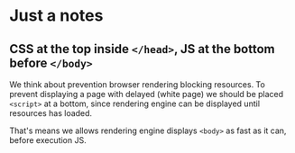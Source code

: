 # Just a notes

## CSS at the top inside `</head>`, JS at the bottom before `</body>`

We think about prevention browser rendering blocking resources. 
To prevent displaying a page with delayed (white page) we should be placed `<script>` at a bottom, 
since rendering engine can be displayed until resources has loaded. 

That's means we allows rendering engine displays `<body>` as fast as it can, before execution JS.
